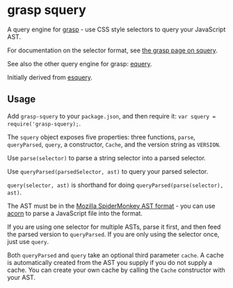 # grasp squery
A query engine for [grasp](http://graspjs.com) - use CSS style selectors to query your JavaScript AST.

For documentation on the selector format, see [the grasp page on squery](http://graspjs.com/docs/squery).

See also the other query engine for grasp: [equery](https://github.com/gkz/grasp-equery).

Initially derived from [esquery](https://github.com/jrfeenst/esquery).

## Usage

Add `grasp-squery` to your `package.json`, and then require it: `var squery = require('grasp-squery);`.

The `squery` object exposes five properties: three functions, `parse`, `queryParsed`, `query`, a constructor, `Cache`, and the version string as `VERSION`.

Use `parse(selector)` to parse a string selector into a parsed selector.

Use `queryParsed(parsedSelector, ast)` to query your parsed selector.

`query(selector, ast)` is shorthand for doing `queryParsed(parse(selector), ast)`.

The AST must be in the [Mozilla SpiderMonkey AST format](https://developer.mozilla.org/en-US/docs/SpiderMonkey/Parser_API) - you can use [acorn](https://github.com/marijnh/acorn) to parse a JavaScript file into the format.

If you are using one selector for multiple ASTs, parse it first, and then feed the parsed version to `queryParsed`. If you are only using the selector once, just use `query`.

Both `queryParsed` and `query` take an optional third parameter `cache`. A cache is automatically created from the AST you supply if you do not supply a cache. You can create your own cache by calling the `Cache` constructor with your AST.

